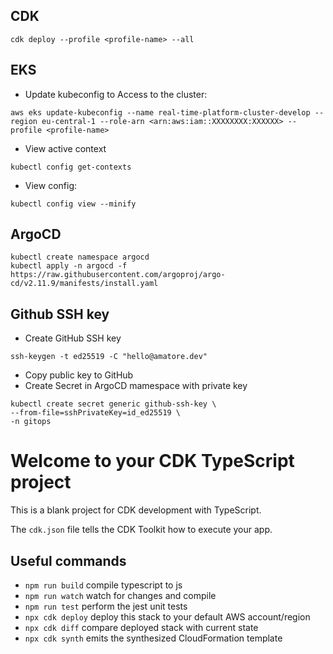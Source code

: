 ## CDK
```
cdk deploy --profile <profile-name> --all
```

## EKS

- Update kubeconfig to Access to the cluster:
```
aws eks update-kubeconfig --name real-time-platform-cluster-develop --region eu-central-1 --role-arn <arn:aws:iam::XXXXXXXX:XXXXXX> --profile <profile-name>
```

- View active context
```
kubectl config get-contexts
```

- View config:
```
kubectl config view --minify
```

## ArgoCD
```
kubectl create namespace argocd
kubectl apply -n argocd -f https://raw.githubusercontent.com/argoproj/argo-cd/v2.11.9/manifests/install.yaml
```


## Github SSH key

- Create GitHub SSH key
```
ssh-keygen -t ed25519 -C "hello@amatore.dev"
```

- Copy public key to GitHub
- Create Secret in ArgoCD mamespace with private key
```
kubectl create secret generic github-ssh-key \
--from-file=sshPrivateKey=id_ed25519 \
-n gitops
```

# Welcome to your CDK TypeScript project

This is a blank project for CDK development with TypeScript.

The `cdk.json` file tells the CDK Toolkit how to execute your app.

## Useful commands

* `npm run build`   compile typescript to js
* `npm run watch`   watch for changes and compile
* `npm run test`    perform the jest unit tests
* `npx cdk deploy`  deploy this stack to your default AWS account/region
* `npx cdk diff`    compare deployed stack with current state
* `npx cdk synth`   emits the synthesized CloudFormation template
